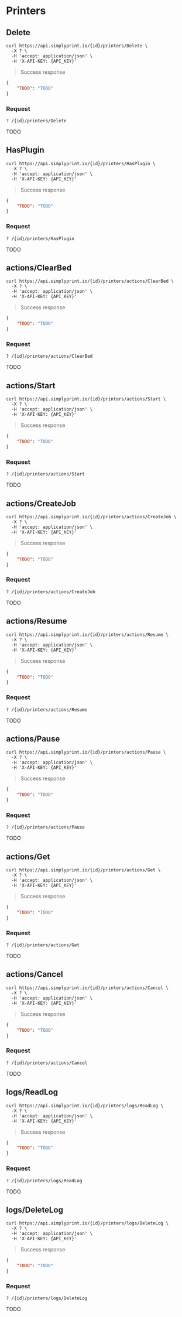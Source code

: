 # Printers

## Delete

```shell
curl https://api.simplyprint.io/{id}/printers/Delete \
  -X ? \
  -H 'accept: application/json' \
  -H 'X-API-KEY: {API_KEY}'
```

> Success response

```json
{
    "TODO": "TODO"
}
```

### Request

`? /{id}/printers/Delete`

TODO

## HasPlugin

```shell
curl https://api.simplyprint.io/{id}/printers/HasPlugin \
  -X ? \
  -H 'accept: application/json' \
  -H 'X-API-KEY: {API_KEY}'
```

> Success response

```json
{
    "TODO": "TODO"
}
```

### Request

`? /{id}/printers/HasPlugin`

TODO

## actions/ClearBed

```shell
curl https://api.simplyprint.io/{id}/printers/actions/ClearBed \
  -X ? \
  -H 'accept: application/json' \
  -H 'X-API-KEY: {API_KEY}'
```

> Success response

```json
{
    "TODO": "TODO"
}
```

### Request

`? /{id}/printers/actions/ClearBed`

TODO

## actions/Start

```shell
curl https://api.simplyprint.io/{id}/printers/actions/Start \
  -X ? \
  -H 'accept: application/json' \
  -H 'X-API-KEY: {API_KEY}'
```

> Success response

```json
{
    "TODO": "TODO"
}
```

### Request

`? /{id}/printers/actions/Start`

TODO

## actions/CreateJob

```shell
curl https://api.simplyprint.io/{id}/printers/actions/CreateJob \
  -X ? \
  -H 'accept: application/json' \
  -H 'X-API-KEY: {API_KEY}'
```

> Success response

```json
{
    "TODO": "TODO"
}
```

### Request

`? /{id}/printers/actions/CreateJob`

TODO

## actions/Resume

```shell
curl https://api.simplyprint.io/{id}/printers/actions/Resume \
  -X ? \
  -H 'accept: application/json' \
  -H 'X-API-KEY: {API_KEY}'
```

> Success response

```json
{
    "TODO": "TODO"
}
```

### Request

`? /{id}/printers/actions/Resume`

TODO

## actions/Pause

```shell
curl https://api.simplyprint.io/{id}/printers/actions/Pause \
  -X ? \
  -H 'accept: application/json' \
  -H 'X-API-KEY: {API_KEY}'
```

> Success response

```json
{
    "TODO": "TODO"
}
```

### Request

`? /{id}/printers/actions/Pause`

TODO

## actions/Get

```shell
curl https://api.simplyprint.io/{id}/printers/actions/Get \
  -X ? \
  -H 'accept: application/json' \
  -H 'X-API-KEY: {API_KEY}'
```

> Success response

```json
{
    "TODO": "TODO"
}
```

### Request

`? /{id}/printers/actions/Get`

TODO

## actions/Cancel

```shell
curl https://api.simplyprint.io/{id}/printers/actions/Cancel \
  -X ? \
  -H 'accept: application/json' \
  -H 'X-API-KEY: {API_KEY}'
```

> Success response

```json
{
    "TODO": "TODO"
}
```

### Request

`? /{id}/printers/actions/Cancel`

TODO

## logs/ReadLog

```shell
curl https://api.simplyprint.io/{id}/printers/logs/ReadLog \
  -X ? \
  -H 'accept: application/json' \
  -H 'X-API-KEY: {API_KEY}'
```

> Success response

```json
{
    "TODO": "TODO"
}
```

### Request

`? /{id}/printers/logs/ReadLog`

TODO

## logs/DeleteLog

```shell
curl https://api.simplyprint.io/{id}/printers/logs/DeleteLog \
  -X ? \
  -H 'accept: application/json' \
  -H 'X-API-KEY: {API_KEY}'
```

> Success response

```json
{
    "TODO": "TODO"
}
```

### Request

`? /{id}/printers/logs/DeleteLog`

TODO
